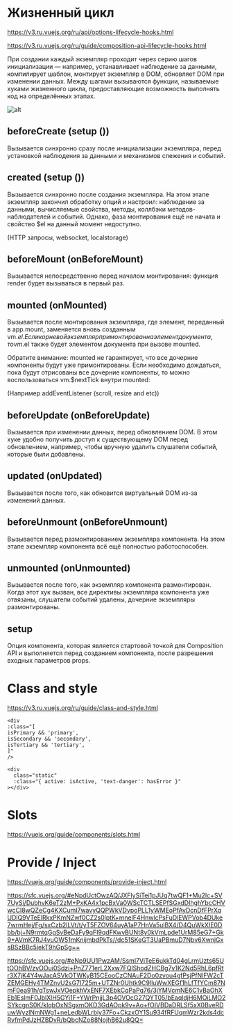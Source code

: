 # Жизненный цикл

https://v3.ru.vuejs.org/ru/api/options-lifecycle-hooks.html

https://v3.ru.vuejs.org/ru/guide/composition-api-lifecycle-hooks.html

При создании каждый экземпляр проходит через серию шагов инициализации — например, устанавливает наблюдение за данными, компилирует шаблон, монтирует экземпляр в DOM, обновляет DOM при изменении данных. Между шагами вызываются функции, называемые хуками жизненного цикла, предоставляющие возможность выполнять код на определённых этапах.

![alt](https://v3.ru.vuejs.org/images/lifecycle.svg)

## beforeCreate (setup ())

Вызывается синхронно сразу после инициализации экземпляра, перед установкой наблюдения за данными и механизмов слежения и событий.

## created (setup ())

Вызывается синхронно после создания экземпляра. На этом этапе экземпляр закончил обработку опций и настроил: наблюдение за данными, вычисляемые свойства, методы, коллбэки методов-наблюдателей и событий. Однако, фаза монтирования ещё не начата и свойство $el на данный момент недоступно.

(HTTP запросы, websocket, localstorage)

## beforeMount (onBeforeMount)

Вызывается непосредственно перед началом монтирования: функция render будет вызываться в первый раз.

## mounted (onMounted)

Вызывается после монтирования экземпляра, где элемент, переданный в app.mount, заменяется вновь созданным vm.$el. Если корневой экземпляр примонтирован на элемент документа, то vm.$el также будет элементом документа при вызове mounted.

Обратите внимание: mounted не гарантирует, что все дочерние компоненты будут уже примонтированы. Если необходимо дождаться, пока будут отрисованы все дочерние компоненты, то можно воспользоваться vm.$nextTick внутри mounted:

(Например addEventListener (scroll, resize and etc))

## beforeUpdate (onBeforeUpdate)

Вызывается при изменении данных, перед обновлением DOM. В этом хуке удобно получить доступ к существующему DOM перед обновлением, например, чтобы вручную удалить слушатели событий, которые были добавлены.

## updated (onUpdated)

Вызывается после того, как обновится виртуальный DOM из-за изменений данных.

## beforeUnmount (onBeforeUnmount)

Вызывается перед размонтированием экземпляра компонента. На этом этапе экземпляр компонента всё ещё полностью работоспособен.

## unmounted (onUnmounted)

Вызывается после того, как экземпляр компонента размонтирован. Когда этот хук вызван, все директивы экземпляра компонента уже отвязаны, слушатели событий удалены, дочерние экземпляры размонтированы.


## setup

Опция компонента, которая является стартовой точкой для Composition API и выполняется перед созданием компонента, после разрешения входных параметров props.


# Class and style

https://v3.ru.vuejs.org/ru/guide/class-and-style.html

```
<div
:class="[
isPrimary && 'primary',
isSecondary && 'secondary',
isTertiary && 'tertiary',
]"
/>

<div
  class="static"
  :class="{ active: isActive, 'text-danger': hasError }"
></div>

```

# Slots

https://vuejs.org/guide/components/slots.html

# Provide / Inject

https://vuejs.org/guide/components/provide-inject.html

https://sfc.vuejs.org/#eNpdUctOwzAQ/JXFlySiTei1pJUq7twQF1+Mu2lc+SV7UySi/DubhvK6eT2zM+PxKA4x1pcBxVa0WScTCTLSEPfSGxdDIhghYbcCHVwcCI8wQZeCg4KXCuml7wavyQQPWkVDypoPLL1yWMEoPfAyDcnDfFPrXqUDlQ9VTeElRkxPKmNZwf0CZ2s0lptK+mnelF4HnwlcPsFuDlEWPVob4DUke7wrmHej/Fg/sxCzb2lLVt/t/yT5FZOV64uyA1aP7HnVa5ulBX4/D4QuWkXIE0Dbb/bj+N9rmtqGgSvBeDaFy9qFI9qdFKwvBUNt8y0kVmLpde1UrM85eG7+Gk9+AVmK7RJ4vuOW51mKnijmbdPkTs//dc51SKeGT3UaPBmuD7Nbv6XwnjGxsBSzBBc5iekT9hGpSg==


https://sfc.vuejs.org/#eNp9UU1PwzAM/Ssml7ViTeE6ukkTd04gLrmUzts65UtOOhBV/zvOOui0Sdzi+PnZ771erL2Xxw7FQlShodZHCBg7v1K2Nd5RhL6pfRtr3X7jK4Y4wJacASVkOTWKyB15CEooCzCNAuF2Do0zvou4gfPsjPfNlFW2cTZEMGEHy4TMZnvU2sG7I725m+UTZNr0Uhtk9C9lluWwXEGf1hLfTfYCm87NmF0ea91h/qTswJxVOepkhVxENF7XEbkCqPaPq76/3jYMVcmNE6C1vBaOhXEb1EslmF0JblXlH5GYi1F+YWrPnjjL3p4OVOcG27QYT05/bEaqldjH6MOiLMO2SYkcgnS0K/klqbOxNSgxmOKD3GdAOpk9v+Ao+fOIVBDaDRLSf5xX0BveRDuwWyzlNmNWg1+neLedbWLrbiy37Fo+CkzxOY1Su934fRFUqmWzr2kds4dcRvfmPdJzHZBDvR/bQbcNZo88NojhB62u8QQ=
